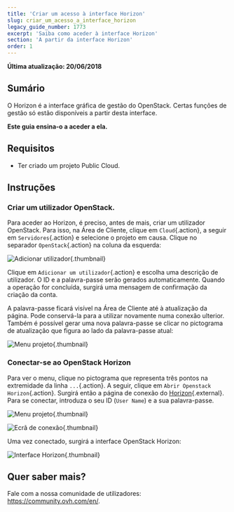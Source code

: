 ```yaml
---
title: 'Criar um acesso à interface Horizon'
slug: criar_um_acesso_a_interface_horizon
legacy_guide_number: 1773
excerpt: 'Saiba como aceder à interface Horizon'
section: 'A partir da interface Horizon'
order: 1
---
```


**Última atualização: 20/06/2018**

## Sumário

O Horizon é a interface gráfica de gestão do OpenStack. Certas funções de gestão só estão disponíveis a partir desta interface.

**Este guia ensina-o a aceder a ela.**


## Requisitos

- Ter criado um projeto Public Cloud.


## Instruções

### Criar um utilizador OpenStack.

Para aceder ao Horizon, é preciso, antes de mais, criar um utilizador OpenStack. Para isso, na Área de Cliente, clique em `Cloud`{.action}, a seguir em `Servidores`{.action} e selecione o projeto em causa. Clique no separador `OpenStack`{.action} na coluna da esquerda:

![Adicionar utilizador](images/1_H_add_user.png){.thumbnail}

Clique em `Adicionar um utilizador`{.action} e escolha uma descrição de utilizador. O ID e a palavra-passe serão gerados automaticamente. Quando a operação for concluída, surgirá uma mensagem de confirmação da criação da conta.

A palavra-passe ficará visível na Área de Cliente até à atualização da página. Pode conservá-la para a utilizar novamente numa conexão ulterior. Também é possível gerar uma nova palavra-passe se clicar no pictograma de atualização que figura ao lado da palavra-passe atual:

![Menu projeto](images/2_H_password_refresh.png){.thumbnail}

### Conectar-se ao OpenStack Horizon

Para ver o menu, clique no pictograma que representa três pontos na extremidade da linha `...`{.action}. A seguir, clique em `Abrir Openstack Horizon`{.action}. Surgirá então a página de conexão do [Horizon](https://horizon.cloud.ovh.net/auth/login/){.external}. Para se conectar, introduza o seu ID  (`User Name`) e a sua palavra-passe.

![Menu projeto](images/3_H_open_menu.png){.thumbnail}

![Ecrã de conexão](images/4_H_login_window.png){.thumbnail}

Uma vez conectado, surgirá a interface OpenStack Horizon:

![Interface Horizon](images/5_H_view.png){.thumbnail}


## Quer saber mais?

Fale com a nossa comunidade de utilizadores: <https://community.ovh.com/en/>.